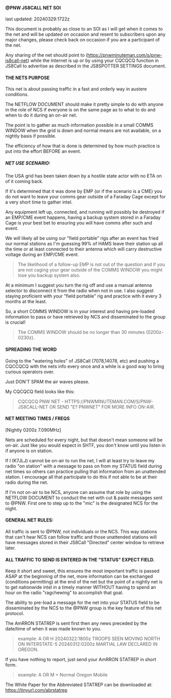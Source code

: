 #### @PNW JS8CALL NET SOI
last updated: 20240329:1722z

This document is probably as close to an SOI as I will get when it comes to the net and will be updated on occasion and resent to subscribers upon any major changes, please check back on occasion if you are a participant of the net.

Any sharing of the net should point to (https://pnwminuteman.com/s/pnw-js8call-net)  while the Internet is up or by using your CQCQCQ function in JS8Call to advertise as described in the JS8SPOTTER SETTINGS document.  

#### THE NETS PURPOSE
This net is about passing traffic in a fast and orderly way in austere conditions. 

The NETFLOW DOCUMENT should make it pretty simple to do with anyone in the role of NCS if everyone is on the same page as to what to do and when to do it during an on-air net.

The point is to gather as much information possible in a small COMMS WINDOW when the grid is down and normal means are not available, on a nightly basis if possible.  

The efficiency of how that is done is determined by how much practice is put into the effort BEFORE an event.  

##### NET USE SCENARIO:
The USA grid has been taken down by a hostile state actor with no ETA on of it coming back.  

If it's determined that it was done by EMP (or if the scenario is a CME) you do not want to leave your comms gear outside of a Faraday Cage except for a very short time to gather intel.  

Any equipment left up, connected, and running will possibly be destroyed if an EMP/CME event happens, having a backup system stored in a Faraday Cage is your best bet to ensuring you will have comms after such and event.  

We will likely all be using our "field portable" rigs after an event has fried our normal stations as I'm guessing 99% of HAMS leave their station up all the time or at least connected to their antenna which will carry destructive voltage during an EMP/CME event. 

> The likelihood of a follow-up EMP is not out of the question and if you are not caging your gear outside of the COMMS WINDOW you might lose you backup system also.

At a minimum I suggest you turn the rig off and use a manual antenna selector to disconnect it from the radio when not in use. I also suggest staying proficient with your "field portable" rig and practice with it every 3 months at the least.

So, a short COMMS WINDOW is in your interest and having pre-loaded information to pass or have retrieved by NCS and disseminated to the group is crucial!  

> The COMMS WINDOW should be no longer than 30 minutes (0200z-0230z).


#### SPREADING THE WORD
Going to the "watering holes" of JS8Call (7078,14078, etc) and pushing a CQCCQCQ with the nets info every once and a while is a good way to bring curious operators over. 

Just DON'T SPAM the air waves please.  

My CQCQCQ field looks like this: 

> CQCQCQ PNW NET - HTTPS://PNWMINUTEMAN.COM/S/PNW-JS8CALL-NET OR SEND "E? PNWNET" FOR MORE INFO ON-AIR.

#### NET MEETING TIMES / FREQS
[Nightly 0200z 7.090MHz] 

Nets are scheduled for every night, but that doesn't mean someone will be on-air.  Just like you would expect in SHTF, you don't know until you listen in if anyone is on station.  

If I (K7JLJ) cannot be on-air to run the net, I will at least try to leave my radio "on station" with a message to pass on from my STATUS field during net times so others can practice pulling that information from an unattended station.  I encourage all that participate to do this if not able to be at their radio during the net.  

If I'm not on-air to be NCS, anyone can assume that role by using the NETFLOW DOCUMENT to conduct the net with cut & paste messages sent to @PNW. First one to step up to the "mic" is the designated NCS for the night.


#### GENERAL NET RULES:
All traffic is sent to @PNW, not individuals or the NCS. This way stations that can't hear NCS can follow traffic and those unattended stations will have messages stored in their JS8Call "Directed" center window to retrieve later.

#### ALL TRAFFIC TO SEND IS ENTERED IN THE "STATUS" EXPECT FIELD.
Keep it short and sweet, this ensures the most important traffic is passed ASAP at the beginning of the net, more information can be exchanged (conditions permitting) at the end of the net but the point of a nightly net is to get nationwide intel in a timely manner WITHOUT having to spend an hour on the radio "ragchewing" to accomplish that goal.

The ability to pre-load a message for the net into your STATUS field to be disseminated by the NCS to the @PNW group is the key feature of this net protocol.

The AmRRON STATREP is sent first then any news preceded by the date/time of when it was made known to you.

> example: A OR H 20240322:1800z TROOPS SEEN MOVING NORTH ON INTERSTATE-5 20240312:0200z MARTIAL LAW DECLARED IN OREGON.

If you have nothing to report, just send your AmRRON STATREP in short form.

> example: A OR M	= Normal Oregon Mobile

The White Paper for the Abbreviated STATREP can be downloaded at:
https://tinyurl.com/abrstatrep


